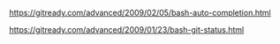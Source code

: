 https://gitready.com/advanced/2009/02/05/bash-auto-completion.html


https://gitready.com/advanced/2009/01/23/bash-git-status.html
